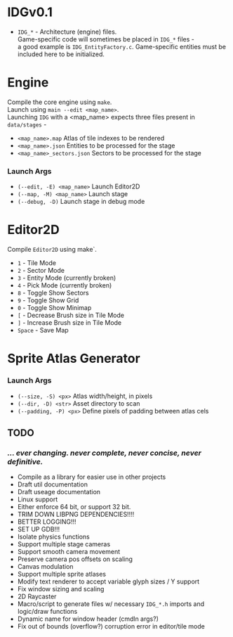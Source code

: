 # IDGv0.1

- `IDG_*` - Architecture (engine) files.<br>
Game-specific code will sometimes be placed in `IDG_*` files - <br>
a good example is `IDG_EntityFactory.c`. Game-specific entities must be included here to be initialized.

# Engine
Compile the core engine using `make`.<br>
Launch using `main --edit <map_name>`.<br>
Launching `IDG` with a <map_name> expects three files present in `data/stages` -
- `<map_name>.map` Atlas of tile indexes to be rendered  
- `<map_name>.json` Entities to be processed for the stage
- `<map_name>_sectors.json` Sectors to be processed for the stage 
### Launch Args
- `(--edit, -E) <map_name>` Launch Editor2D
- `(--map, -M) <map_name>` Launch stage
- `(--debug, -D)` Launch stage in debug mode

# Editor2D
Compile `Editor2D` using make`.

- `1` - Tile Mode
- `2` - Sector Mode
- `3` - Entity Mode (currently broken)
- `4` - Pick Mode (currently broken)
- `8` - Toggle Show Sectors 
- `9` - Toggle Show Grid
- `0` - Toggle Show Minimap
- `[` - Decrease Brush size in Tile Mode
- `]` - Increase Brush size in Tile Mode
- `Space` - Save Map

# Sprite Atlas Generator
### Launch Args
- `(--size, -S) <px>` Atlas width/height, in pixels 
- `(--dir, -D) <str>` Asset directory to scan
- `(--padding, -P) <px>` Define pixels of padding between atlas cels

## TODO
### <i>... ever changing. never complete, never concise, never definitive.</i>
- Compile as a library for easier use in other projects
- Draft util documentation
- Draft useage documentation
- Linux support
- Either enforce 64 bit, or support 32 bit.
- TRIM DOWN LIBPNG DEPENDENCIES!!!!
- BETTER LOGGING!!!
- SET UP GDB!!!
- Isolate physics functions
- Support multiple stage cameras
- Support smooth camera movement
- Preserve camera pos offsets on scaling
- Canvas modulation
- Support multiple sprite atlases
- Modify text renderer to accept variable glyph sizes / Y support
- Fix window sizing and scaling
- 2D Raycaster
- Macro/script to generate files w/ necessary `IDG_*.h` imports and logic/draw functions
- Dynamic name for window header (cmdln args?)
- Fix out of bounds (overflow?) corruption error in editor/tile mode